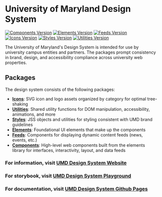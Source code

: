 # University of Maryland Design System

[![Components Version](https://img.shields.io/badge/Components-v1.15.0-beta.0-blue)](https://www.npmjs.com/package/@universityofmaryland/web-components-library)
[![Elements Version](https://img.shields.io/badge/Elements-v1.4.8-blue)](https://www.npmjs.com/package/@universityofmaryland/web-elements-library)
[![Feeds Version](https://img.shields.io/badge/Feeds-v1.1.1-blue)](https://www.npmjs.com/package/@universityofmaryland/web-feeds-library)
[![Icons Version](https://img.shields.io/badge/Icons-v1.0.0-blue)](https://www.npmjs.com/package/@universityofmaryland/web-icons-library)
[![Styles Version](https://img.shields.io/badge/Styles-v1.6.9-blue)](https://www.npmjs.com/package/@universityofmaryland/web-styles-library)
[![Utilities Version](https://img.shields.io/badge/Utilities-v0.1.0-blue)](https://www.npmjs.com/package/@universityofmaryland/web-utilities-library)

The University of Maryland's Design System is intended for use by university campus entities and partners. The packages prompt consistency in brand, design, and accessibility compliance across university web properties.

## Packages

The design system consists of the following packages:

- **[Icons](packages/icons/README.md)**: SVG icon and logo assets organized by category for optimal tree-shaking
- **[Utilities](packages/utilities/)**: Shared utility functions for DOM manipulation, accessibility, animations, and more
- **[Styles](packages/styles/README.md)**: JSS objects and utilities for styling consistent with UMD brand guidelines
- **[Elements](packages/elements/README.md)**: Foundational UI elements that make up the components
- **[Feeds](packages/feeds/README.md)**: Components for displaying dynamic content feeds (news, events, etc.)
- **[Components](packages/components/README.md)**: High-level web components built from the elements library for interfaces, interactivity, layout, and data feeds

### For information, visit [UMD Design System Website](https://designsystem.umd.edu)

### For storybook, visit [UMD Design System Playground](http://playground.designsystem.umd.edu)

### For documentation, visit [UMD Design System Github Pages](https://umd-digital.github.io/design-system/)
